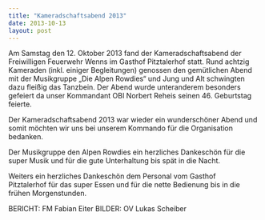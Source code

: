 ```yaml
---
title: "Kameradschaftsabend 2013"
date: 2013-10-13
layout: post
---
```


Am Samstag den 12. Oktober 2013 fand der Kameradschaftsabend der Freiwilligen Feuerwehr Wenns im Gasthof Pitztalerhof statt. Rund achtzig Kameraden (inkl. einiger Begleitungen) genossen den gemütlichen Abend mit der Musikgruppe „Die Alpen Rowdies“ und Jung und Alt schwingten dazu fleißig das Tanzbein. Der Abend wurde unteranderem besonders gefeiert da unser Kommandant OBI Norbert Reheis seinen 46. Geburtstag feierte.

Der Kameradschaftsabend 2013 war wieder ein wunderschöner Abend und somit möchten wir uns bei unserem Kommando für die Organisation bedanken.

Der Musikgruppe den Alpen Rowdies ein herzliches Dankeschön für die super Musik und für die gute Unterhaltung bis spät in die Nacht.

Weiters ein herzliches Dankeschön dem Personal vom Gasthof Pitztalerhof für das super Essen und für die nette Bedienung bis in die frühen Morgenstunden.

BERICHT: FM Fabian Eiter
BILDER: OV Lukas Scheiber